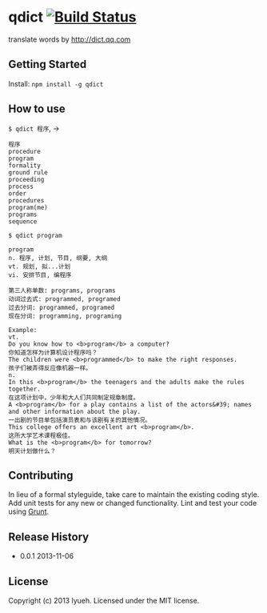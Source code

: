 # qdict [![Build Status](https://secure.travis-ci.org/lyuehh/qdict.png?branch=master)](http://travis-ci.org/lyuehh/qdict)

translate words by <http://dict.qq.com>

## Getting Started
Install: `npm install -g qdict`


## How to use

`$ qdict 程序`, ->

```
程序
procedure
program
formality
ground rule
proceeding
process
order
procedures
program(me)
programs
sequence
```

`$ qdict program`

```
program
n. 程序, 计划, 节目, 纲要, 大纲
vt. 规划, 拟...计划
vi. 安排节目, 编程序

第三人称单数: programs, programs
动词过去式: programmed, programed
过去分词: programmed, programed
现在分词: programming, programing

Example:
vt.
Do you know how to <b>program</b> a computer?
你知道怎样为计算机设计程序吗？
The children were <b>programmed</b> to make the right responses.
孩子们被弄得反应像机器一样。
n.
In this <b>program</b> the teenagers and the adults make the rules together.
在这项计划中，少年和大人们共同制定规章制度。
A <b>program</b> for a play contains a list of the actors&#39; names and other information about the play.
一出剧的节目单包括演员表和与该剧有关的其他情况。
This college offers an excellent art <b>program</b>.
这所大学艺术课程极佳。
What is the <b>program</b> for tomorrow?
明天计划做什么？
```


## Contributing
In lieu of a formal styleguide, take care to maintain the existing coding style. Add unit tests for any new or changed functionality. Lint and test your code using [Grunt](http://gruntjs.com/).

## Release History

* 0.0.1 2013-11-06

## License
Copyright (c) 2013 lyueh. Licensed under the MIT license.
